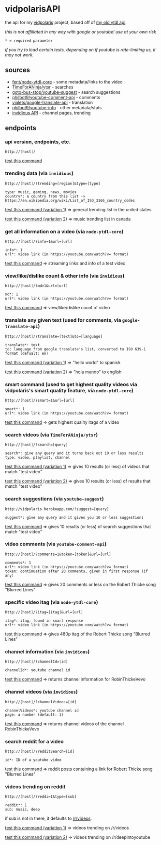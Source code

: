 # vidpolarisAPI
the api for my [vidpolaris](https://n0rmancodes.github.io/vidpolaris) project, based off of [my old ytdl api](https://github.com/n0rmancodes/YTDL-API).

_*this is not affiliated in any way with google or youtube! use at your own risk*_

```
* = required parameter
```

*if you try to load certain tests, depending on if youtube is rate-limiting us, it may not work.*

## sources

- [fent/node-ytdl-core](https://github.com/fent/node-ytdl-core) - some metadata/links to the video
- [TimeForANinja/ytsr](https://github.com/TimeForANinja/node-ytsr) - searches
- [goto-bus-stop/youtube-suggest](https://github.com/goto-bus-stop/youtube-suggest) - search suggestions
- [philbot9/youtube-comment-api](https://github.com/philbot9/youtube-comment-api) - comments
- [vialets/google-translate-api](https://github.com/vitalets/google-translate-api) - translation
- [philbot9/youtube-info](https://github.com/philbot9/youtube-info) - other metadata/stats
- [invidious API](https://github.com/omarroth/invidious/wiki/API]) - channel pages, trending

## endpoints

### api version, endpoints, etc.

```http://[host]/```

[test this command](https://vidpolaris.herokuapp.com/)

### trending data (via ```invidious```)

```http://[host]/?trending=[region]&type=[type]```

```
type: music, gaming, news, movies
country*: a country from this list -> https://en.wikipedia.org/wiki/List_of_ISO_3166_country_codes
```

[test this command (variation 1)](https://vidpolaris.herokuapp.com/?trending=us) => general trending list in the united states

[test this command (variation 2)](https://vidpolaris.herokuapp.com/?trending=ca&type=music) => music trending list in canada

### get all information on a video (via ```node-ytdl-core```)

```http://[host]/?info=1&url=[url]```


```
info*: 1
url*: video link (in https://youtube.com/watch?v= format)
```

[test this command](https://vidpolaris.herokuapp.com/?info=1&url=https://www.youtube.com/watch?v=Bey4XXJAqS8) => streaming links and info of a test video

### view/like/dislike count & other info (via ```invidious```)

```http://[host]/?md=1&url=[url]```

```
md*: 1
url*: video link (in https://youtube.com/watch?v= format)
```

[test this command](https://vidpolaris.herokuapp.com/?md=1&url=https://www.youtube.com/watch?v=Bey4XXJAqS8) => view/like/dislike count of video

### translate any given text (used for comments, via ```google-translate-api```)

```http://[host]/?translate=[text]&to=[language]```

```
translate*: text
to: language from google translate's list, converted to ISO 639-1 format (defualt: en)
```

[test this command (variation 1)](https://vidpolaris.herokuapp.com/?translate=hello+world&to=es) => "hello world" to spanish

[test this command (variation 2)](https://vidpolaris.herokuapp.com/?translate=hola+mundo) => "hola mundo" to english

### smart command (used to get highest quality videos via vidpolaris's smart quality feature, via ```node-ytdl-core```)

```http://[host]/?smart=1&url=[url]```

```
smart*: 1
url*: video link (in https://youtube.com/watch?v= format)
```

[test this command](https://vidpolaris.herokuapp.com/?smart=1&url=https://www.youtube.com/watch?v=Bey4XXJAqS8) => gets highest quality itags of a video

### search videos (via ```TimeForANinja/ytsr```)

```http://[host]/?search=[query]```

```
search*: give any query and it turns back out 10 or less results
type: video, playlist, channel
```

[test this command (variation 1)](https://vidpolaris.herokuapp.com/?search=test+video&type=video) => gives 10 results (or less) of videos that match "test video"

[test this command (variation 2)](https://vidpolaris.herokuapp.com/?search=test) => gives 10 results (or less) of results that match "test video"

### search suggestions (via ```youtube-suggest```)

```http://vidpolaris.herokuapp.com/?suggest=[query]```

```
suggest*: give any query and it gives you 10 or less suggestions
```

[test this command](https://vidpolaris.herokuapp.com/?search=test+video) => gives 10 results (or less) of search suggestions that match "test video"

### video comments (via ```youtube-comment-api```)

```http://[host]/?comments=1&token=[token]&url=[url]```


```
comments*: 1
url*: video link (in https://youtube.com/watch?v= format)
token: continuation after 20 comments, given in first response (if any)
```

[test this command](https://vidpolaris.herokuapp.com/?comments=1&url=https://youtube.com/watch?v=Bey4XXJAqS8) => gives 20 comments or less on the Robert Thicke song "Blurred Lines"

### specific video itag (via ```node-ytdl-core```)

```http://[host]/?itag=[itag]&url=[url]```

```
itag*: itag, found in smart response
url*: video link (in https://youtube.com/watch?v= format)
```

[test this command](https://vidpolaris.herokuapp.com/?itag=248&url=https://youtube.com/watch?v=Bey4XXJAqS8) => gives 480p itag of the Robert Thicke song "Blurred Lines"

### channel information (via ```invidious```)

```http://[host]/?channelId=[id]```

```
channelId*: youtube channel id
```

[test this command](https://vidpolaris.herokuapp.com/?channelId=UCDjb0dwTUZKZjJgSd1kJpBg) => returns channel information for RobinThickeVevo

### channel videos (via ```invidious```)

```http://[host]/?channelVideos=[id]```

```
channelVideos*: youtube channel id
page: a number (default: 1)
```

[test this command](https://vidpolaris.herokuapp.com/?channelVideos=UCDjb0dwTUZKZjJgSd1kJpBg) => returns channel videos of the channel RobinThickeVevo


### search reddit for a video

```http://[host]/?redditSearch=[id]```

```
id*: ID of a youtube video
```

[test this command](https://vidpolaris.herokuapp.com/?redditSearch=1) => reddit posts containing a link for Robert Thicke song "Blurred Lines"

### videos trending on reddit

```http://[host]/?reddi=1&type=[sub]```

```
reddit*: 1
sub: music, deep

```

if sub is not in there, it defaults to [/r/videos](https://reddit.com/r/videos).

[test this command (variation 1)](https://vidpolaris.herokuapp.com/?reddit=1) => videos trending on /r/videos

[test this command (variation 2)](https://vidpolaris.herokuapp.com/?reddit=1&type=deep) => videos trending on /r/deepintoyoutube
